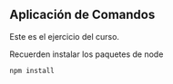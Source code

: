 ## Aplicación de Comandos

Este es el ejercicio del curso.

Recuerden instalar los paquetes de node

```
npm install
```